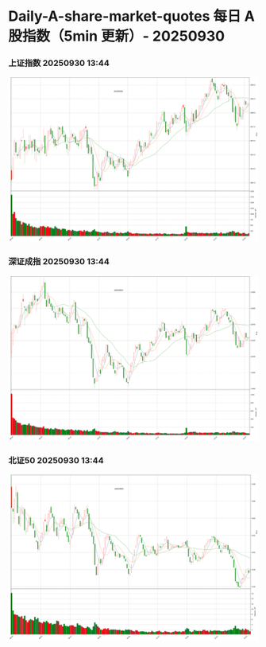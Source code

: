 
# Daily-A-share-market-quotes 每日 A 股指数（5min 更新）- 20250930

### 上证指数 20250930 13:44
![](./fig/2025/9/20250930-sh000001.png)

### 深证成指 20250930 13:44
![](./fig/2025/9/20250930-sz399001.png)

### 北证50 20250930 13:44
![](./fig/2025/9/20250930-bj899050.png)
